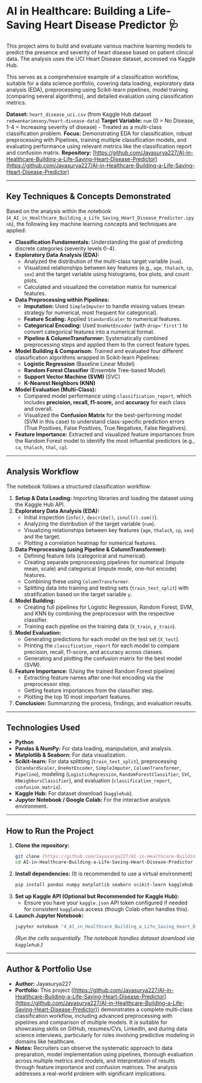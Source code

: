 # AI in Healthcare: Building a Life-Saving Heart Disease Predictor 🩺

This project aims to build and evaluate various machine learning models to predict the presence and severity of heart disease based on patient clinical data. The analysis uses the UCI Heart Disease dataset, accessed via Kaggle Hub.

This serves as a comprehensive example of a classification workflow, suitable for a data science portfolio, covering data loading, exploratory data analysis (EDA), preprocessing using Scikit-learn pipelines, model training (comparing several algorithms), and detailed evaluation using classification metrics.

**Dataset:** `heart_disease_uci.csv` (from Kaggle Hub dataset `redwankarimsony/heart-disease-data`)
**Target Variable:** `num` (0 = No Disease, 1-4 = Increasing severity of disease) - Treated as a multi-class classification problem.
**Focus:** Demonstrating EDA for classification, robust preprocessing with Pipelines, training multiple classification models, and evaluating performance using relevant metrics like the classification report and confusion matrix.
**Repository:** [https://github.com/Jayasurya227/AI-in-Healthcare-Building-a-Life-Saving-Heart-Disease-Predictor](https://github.com/Jayasurya227/AI-in-Healthcare-Building-a-Life-Saving-Heart-Disease-Predictor)

***

## Key Techniques & Concepts Demonstrated

Based on the analysis within the notebook (`4_AI_in_Healthcare_Building_a_Life_Saving_Heart_Disease_Predictor.ipynb`), the following key machine learning concepts and techniques are applied:

* **Classification Fundamentals:** Understanding the goal of predicting discrete categories (severity levels 0-4).
* **Exploratory Data Analysis (EDA):**
    * Analyzed the distribution of the multi-class target variable (`num`).
    * Visualized relationships between key features (e.g., `age`, `thalach`, `cp`, `sex`) and the target variable using histograms, box plots, and count plots.
    * Calculated and visualized the correlation matrix for numerical features.
* **Data Preprocessing within Pipelines:**
    * **Imputation:** Used `SimpleImputer` to handle missing values (mean strategy for numerical, most frequent for categorical).
    * **Feature Scaling:** Applied `StandardScaler` to numerical features.
    * **Categorical Encoding:** Used `OneHotEncoder` (with `drop='first'`) to convert categorical features into a numerical format.
    * **Pipeline & ColumnTransformer:** Systematically combined preprocessing steps and applied them to the correct feature types.
* **Model Building & Comparison:** Trained and evaluated four different classification algorithms wrapped in Scikit-learn Pipelines:
    * **Logistic Regression** (Baseline Linear Model)
    * **Random Forest Classifier** (Ensemble Tree-based Model)
    * **Support Vector Machine (SVM)** (SVC)
    * **K-Nearest Neighbors (KNN)**
* **Model Evaluation (Multi-Class):**
    * Compared model performance using `classification_report`, which includes **precision, recall, f1-score,** and **accuracy** for each class and overall.
    * Visualized the **Confusion Matrix** for the best-performing model (SVM in this case) to understand class-specific prediction errors (True Positives, False Positives, True Negatives, False Negatives).
* **Feature Importance:** Extracted and visualized feature importances from the Random Forest model to identify the most influential predictors (e.g., `ca`, `thalach`, `thal`, `cp`).

***

## Analysis Workflow

The notebook follows a structured classification workflow:

1.  **Setup & Data Loading:** Importing libraries and loading the dataset using the Kaggle Hub API.
2.  **Exploratory Data Analysis (EDA):**
    * Initial inspection (`info()`, `describe()`, `isnull().sum()`).
    * Analyzing the distribution of the target variable (`num`).
    * Visualizing relationships between key features (`age`, `thalach`, `cp`, `sex`) and the target.
    * Plotting a correlation heatmap for numerical features.
3.  **Data Preprocessing (using Pipeline & ColumnTransformer):**
    * Defining feature lists (categorical and numerical).
    * Creating separate preprocessing pipelines for numerical (impute mean, scale) and categorical (impute mode, one-hot encode) features.
    * Combining these using `ColumnTransformer`.
    * Splitting data into training and testing sets (`train_test_split`) with stratification based on the target variable `y`.
4.  **Model Building:**
    * Creating full pipelines for Logistic Regression, Random Forest, SVM, and KNN by combining the preprocessor with the respective classifier.
    * Training each pipeline on the training data (`X_train`, `y_train`).
5.  **Model Evaluation:**
    * Generating predictions for each model on the test set (`X_test`).
    * Printing the `classification_report` for each model to compare precision, recall, f1-score, and accuracy across classes.
    * Generating and plotting the confusion matrix for the best model (SVM).
6.  **Feature Importance:** (Using the trained Random Forest pipeline)
    * Extracting feature names after one-hot encoding via the preprocessor step.
    * Getting feature importances from the classifier step.
    * Plotting the top 10 most important features.
7.  **Conclusion:** Summarizing the process, findings, and evaluation results.

***

## Technologies Used

* **Python**
* **Pandas & NumPy:** For data loading, manipulation, and analysis.
* **Matplotlib & Seaborn:** For data visualization.
* **Scikit-learn:** For data splitting (`train_test_split`), preprocessing (`StandardScaler`, `OneHotEncoder`, `SimpleImputer`, `ColumnTransformer`, `Pipeline`), modeling (`LogisticRegression`, `RandomForestClassifier`, `SVC`, `KNeighborsClassifier`), and evaluation (`classification_report`, `confusion_matrix`).
* **Kaggle Hub:** For dataset download (`kagglehub`).
* **Jupyter Notebook / Google Colab:** For the interactive analysis environment.

***

## How to Run the Project

1.  **Clone the repository:**
    ```bash
    git clone [https://github.com/Jayasurya227/AI-in-Healthcare-Building-a-Life-Saving-Heart-Disease-Predictor.git](https://github.com/Jayasurya227/AI-in-Healthcare-Building-a-Life-Saving-Heart-Disease-Predictor.git)
    cd AI-in-Healthcare-Building-a-Life-Saving-Heart-Disease-Predictor
    ```
2.  **Install dependencies:**
    (It is recommended to use a virtual environment)
    ```bash
    pip install pandas numpy matplotlib seaborn scikit-learn kagglehub jupyter
    ```
3.  **Set up Kaggle API (Optional but Recommended for Kaggle Hub):**
    * Ensure you have your `kaggle.json` API token configured if needed for consistent `kagglehub` access (though Colab often handles this).
4.  **Launch Jupyter Notebook:**
    ```bash
    jupyter notebook "4_AI_in_Healthcare_Building_a_Life_Saving_Heart_Disease_Predictor.ipynb"
    ```
    *(Run the cells sequentially. The notebook handles dataset download via `kagglehub`.)*

***

## Author & Portfolio Use

* **Author:** Jayasurya227
* **Portfolio:** This project ([https://github.com/Jayasurya227/AI-in-Healthcare-Building-a-Life-Saving-Heart-Disease-Predictor](https://github.com/Jayasurya227/AI-in-Healthcare-Building-a-Life-Saving-Heart-Disease-Predictor)) demonstrates a complete multi-class classification workflow, including advanced preprocessing with pipelines and comparison of multiple models. It is suitable for showcasing skills on GitHub, resumes/CVs, LinkedIn, and during data science interviews, particularly for roles involving predictive modeling in domains like healthcare.
* **Notes:** Recruiters can observe the systematic approach to data preparation, model implementation using pipelines, thorough evaluation across multiple metrics and models, and interpretation of results through feature importance and confusion matrices. The analysis addresses a real-world problem with significant implications.
